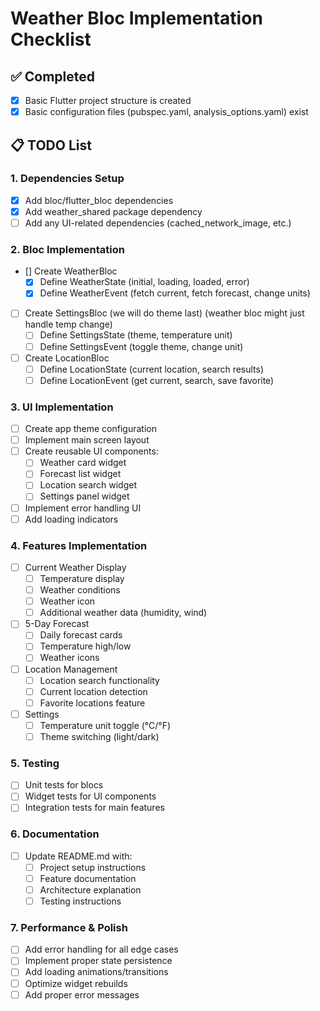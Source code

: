 # Weather Bloc Implementation Checklist

## ✅ Completed
- [x] Basic Flutter project structure is created
- [x] Basic configuration files (pubspec.yaml, analysis_options.yaml) exist

## 📋 TODO List

### 1. Dependencies Setup
- [x] Add bloc/flutter_bloc dependencies
- [x] Add weather_shared package dependency
- [ ] Add any UI-related dependencies (cached_network_image, etc.)

### 2. Bloc Implementation
- [] Create WeatherBloc
  - [x] Define WeatherState (initial, loading, loaded, error)
  - [x] Define WeatherEvent (fetch current, fetch forecast, change units)
- [ ] Create SettingsBloc (we will do theme last) (weather bloc might just handle temp change)
  - [ ] Define SettingsState (theme, temperature unit)
  - [ ] Define SettingsEvent (toggle theme, change unit)
- [ ] Create LocationBloc
  - [ ] Define LocationState (current location, search results)
  - [ ] Define LocationEvent (get current, search, save favorite)

### 3. UI Implementation
- [ ] Create app theme configuration
- [ ] Implement main screen layout
- [ ] Create reusable UI components:
  - [ ] Weather card widget
  - [ ] Forecast list widget
  - [ ] Location search widget
  - [ ] Settings panel widget
- [ ] Implement error handling UI
- [ ] Add loading indicators

### 4. Features Implementation
- [ ] Current Weather Display
  - [ ] Temperature display
  - [ ] Weather conditions
  - [ ] Weather icon
  - [ ] Additional weather data (humidity, wind)
- [ ] 5-Day Forecast
  - [ ] Daily forecast cards
  - [ ] Temperature high/low
  - [ ] Weather icons
- [ ] Location Management
  - [ ] Location search functionality
  - [ ] Current location detection
  - [ ] Favorite locations feature
- [ ] Settings
  - [ ] Temperature unit toggle (°C/°F)
  - [ ] Theme switching (light/dark)

### 5. Testing
- [ ] Unit tests for blocs
- [ ] Widget tests for UI components
- [ ] Integration tests for main features

### 6. Documentation
- [ ] Update README.md with:
  - [ ] Project setup instructions
  - [ ] Feature documentation
  - [ ] Architecture explanation
  - [ ] Testing instructions

### 7. Performance & Polish
- [ ] Add error handling for all edge cases
- [ ] Implement proper state persistence
- [ ] Add loading animations/transitions
- [ ] Optimize widget rebuilds
- [ ] Add proper error messages 